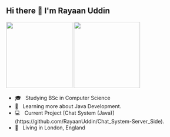 ## Hi there 👋 I'm Rayaan Uddin

  <div 
  <a href="https://github.com/RayaanUddin">
  <img height="180em" src="https://github-readme-stats.vercel.app/api?username=RayaanUddin&show_icons=true&theme=dracula&include_all_commits=true"/>
  <img height="180em" src="https://github-readme-stats.vercel.app/api/top-langs/?username=RayaanUddin&layout=compact&langs_count=7&theme=dracula"/>
  </a>
</div

<p align="left"> 
  <ul>
    <li>🎓 &nbsp; Studying BSc in Computer Science</li>
    <li>📘 &nbsp; Learning more about Java Development.</li>
    <li>💻 &nbsp; Current Project [Chat System (Java)](https://github.com/RayaanUddin/Chat_System-Server_Side).</li>
    <li>📍 &nbsp; Living in London, England </li>
  </ul>
</p>
